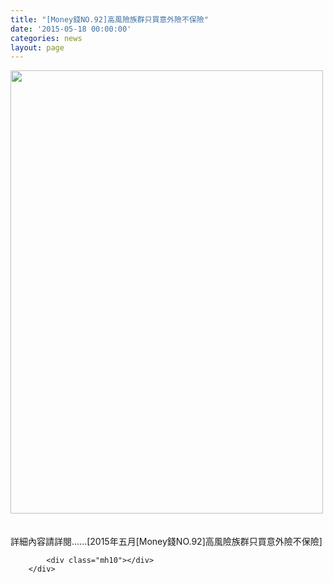```yaml
---
title: "[Money錢NO.92]高風險族群只買意外險不保險"
date: '2015-05-18 00:00:00'
categories: news
layout: page
---
```


<div class="text">
			<div>
	<img alt="" src="http://www.leishan.com.tw/UserFiles/images/%E7%A3%8A%E5%B1%B1%E6%96%B0%E8%81%9E/%E7%A3%8A%E5%B1%B1%E9%9B%9C%E8%AA%8C/2015%E5%B9%B4%E4%BA%94%E6%9C%88%5BMoney%E9%8C%A2NO.92%5D%E9%AB%98%E9%A2%A8%E9%9A%AA%E6%97%8F%E7%BE%A4%E5%8F%AA%E8%B2%B7%E6%84%8F%E5%A4%96%E9%9A%AA%E4%B8%8D%E4%BF%9D%E9%9A%AAP.172.jpg" style="width: 500px; height: 709px;"></div>
<div>
	&nbsp;</div>
<div>
	&nbsp;</div>
<div>
	詳細內容請詳閱......[2015年五月[Money錢NO.92]高風險族群只買意外險不保險]</div>

			<div class="mh10"></div>
		</div>